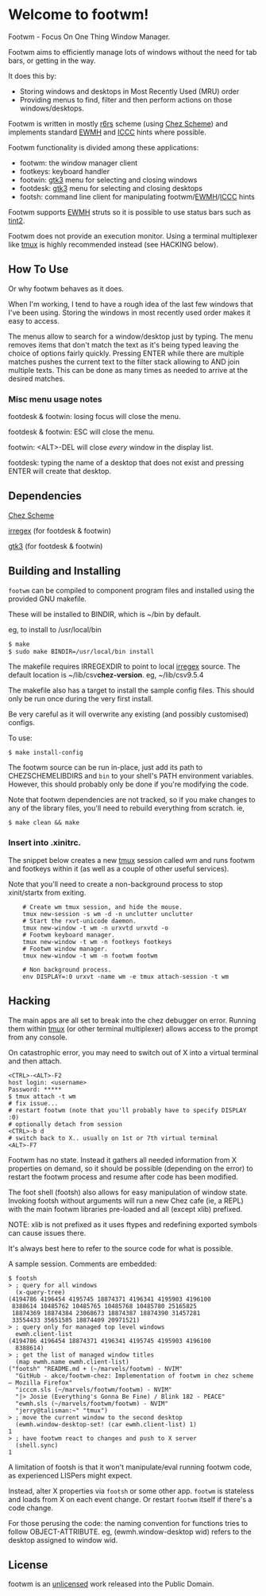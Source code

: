 # Welcome to footwm!

Footwm - Focus On One Thing Window Manager.

Footwm aims to efficiently manage lots of windows without the need for tab bars, or getting in the way.

It does this by:
- Storing windows and desktops in Most Recently Used (MRU) order
- Providing menus to find, filter and then perform actions on those windows/desktops.

Footwm is written in mostly [r6rs](http://www.r6rs.org/) scheme (using [Chez Scheme]) and implements standard [EWMH] and [ICCC] hints where possible.

Footwm functionality is divided among these applications:
- footwm: the window manager client
- footkeys: keyboard handler
- footwin: [gtk3] menu for selecting and closing windows
- footdesk: [gtk3] menu for selecting and closing desktops
- footsh: command line client for manipulating footwm/[EWMH]/[ICCC] hints

Footwm supports [EWMH] struts so it is possible to use status bars such as [tint2](https://gitlab.com/o9000/tint2).

Footwm does not provide an execution monitor. Using a terminal multiplexer like [tmux] is highly recommended instead (see HACKING below).

## How To Use

Or why footwm behaves as it does.

When I'm working, I tend to have a rough idea of the last few windows that I've been using. Storing the windows in most recently used order makes it easy to access.

The menus allow to search for a window/desktop just by typing. The menu removes items that don't match the text as it's being typed leaving the choice of options fairly quickly. Pressing ENTER while there are multiple matches pushes the current text to the filter stack allowing to AND join multiple texts. This can be done as many times as needed to arrive at the desired matches.

### Misc menu usage notes

footdesk & footwin: losing focus will close the menu.

footdesk & footwin: ESC will close the menu.

footwin: \<ALT>-DEL will close *every* window in the display list.

footdesk: typing the name of a desktop that does not exist and pressing ENTER will create that desktop.

## Dependencies

[Chez Scheme]

[irregex] (for footdesk & footwin)

[gtk3] (for footdesk & footwin)

## Building and Installing

`footwm` can be compiled to component program files and installed using the provided GNU makefile.

These will be installed to BINDIR, which is ~/bin by default.

eg, to install to /usr/local/bin
```sh
$ make
$ sudo make BINDIR=/usr/local/bin install
```

The makefile requires IRREGEXDIR to point to local [irregex] source. The default location is ~/lib/csv**chez-version**. eg, ~/lib/csv9.5.4

The makefile also has a target to install the sample config files. This should only be run once during the very first install.

Be very careful as it will overwrite any existing (and possibly customised) configs.

To use:

    $ make install-config

The footwm source can be run in-place, just add its path to CHEZSCHEMELIBDIRS and `bin` to your shell's PATH environment variables. However, this should probably only be done if you're modifying the code.

Note that footwm dependencies are not tracked, so if you make changes to any of the library files, you'll need to rebuild everything from scratch. ie,

    $ make clean && make

### Insert into .xinitrc.

The snippet below creates a new [tmux] session called *wm* and runs footwm and footkeys within it (as well as a couple of other useful services).

Note that you'll need to create a non-background process to stop xinit/startx from exiting.

```
    # Create wm tmux session, and hide the mouse.
    tmux new-session -s wm -d -n unclutter unclutter
    # Start the rxvt-unicode daemon.
    tmux new-window -t wm -n urxvtd urxvtd -o
    # Footwm keyboard manager.
    tmux new-window -t wm -n footkeys footkeys
    # Footwm window manager.
    tmux new-window -t wm -n footwm footwm

    # Non background process.
    env DISPLAY=:0 urxvt -name wm -e tmux attach-session -t wm
```

## Hacking

The main apps are all set to break into the chez debugger on error. Running them within [tmux] (or other terminal multiplexer) allows access to the prompt from any console.

On catastrophic error, you may need to switch out of X into a virtual terminal and then attach.

    <CTRL>-<ALT>-F2
    host login: <username>
    Password: *****
    $ tmux attach -t wm
    # fix issue...
    # restart footwm (note that you'll probably have to specify DISPLAY :0)
    # optionally detach from session
    <CTRL>-b d
    # switch back to X.. usually on 1st or 7th virtual terminal
    <ALT>-F7

Footwm has no state. Instead it gathers all needed information from X properties on demand, so it should be possible (depending on the error) to restart the footwm process and resume after code has been modified.

The foot shell (footsh) also allows for easy manipulation of window state. Invoking footsh without arguments will run a new Chez cafe (ie, a REPL) with the main footwm libraries pre-loaded and all (except xlib) prefixed.

NOTE: xlib is not prefixed as it uses ftypes and redefining exported symbols can cause issues there.

It's always best here to refer to the source code for what is possible.

A sample session. Comments are embedded:
```
$ footsh
> ; query for all windows
  (x-query-tree)
(4194786 4196454 4195745 18874371 4196341 4195903 4196100
 8388614 10485762 10485765 10485768 10485780 25165825
 18874369 18874384 23068673 18874387 18874390 31457281
 33554433 35651585 18874409 20971521)
> ; query only for managed top level windows
  ewmh.client-list
(4194786 4196454 18874371 4196341 4195745 4195903 4196100
  8388614)
> ; get the list of managed window titles
  (map ewmh.name ewmh.client-list)
("footsh" "README.md + (~/marvels/footwm) - NVIM"
  "GitHub - akce/footwm-chez: Implementation of footwm in chez scheme — Mozilla Firefox"
  "icccm.sls (~/marvels/footwm/footwm) - NVIM"
  "|> Josie (Everything's Gonna Be Fine) / Blink 182 - PEACE"
  "ewmh.sls (~/marvels/footwm/footwm) - NVIM"
  "jerry@talisman:~" "tmux")
> ; move the current window to the second desktop
  (ewmh.window-desktop-set! (car ewmh.client-list) 1)
1
> ; have footwm react to changes and push to X server
  (shell.sync)
1
```
A limitation of footsh is that it won't manipulate/eval running footwm code, as experienced LISPers might expect.

Instead, alter X properties via `footsh` or some other app. `footwm` is stateless and loads from X on each event change. Or restart `footwm` itself if there's a code change.

For those perusing the code: the naming convention for functions tries to follow OBJECT-ATTRIBUTE. eg, (ewmh.window-desktop wid) refers to the desktop assigned to window wid.

## License

footwm is an [unlicensed](LICENSE) work released into the Public Domain.


[Chez Scheme]: https://cisco.github.io/ChezScheme/ "Chez Scheme"

[EWMH]: https://specifications.freedesktop.org/wm-spec/wm-spec-latest.html "EWMH"

[ICCC]: https://www.x.org/docs/ICCCM/icccm.pdf

[tmux]: https://github.com/tmux/tmux

[irregex]: http://synthcode.com/scheme/irregex/ "irregex"

[gtk3]: https://developer.gnome.org/gtk3/stable/ "gtk3"

